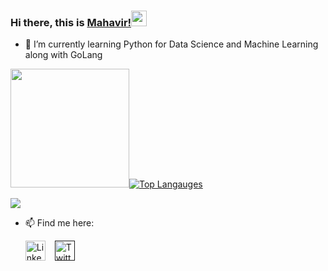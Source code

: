 ### Hi there, this is [Mahavir!](https://github.com/mveer1/)<img src="https://media.giphy.com/media/hvRJCLFzcasrR4ia7z/giphy.gif" width="25px">

<!--
**mveer1/mveer1** is a ✨ _special_ ✨ repository because its `README.md` (this file) appears on your GitHub profile.

Here are some ideas to get you started:

- 🔭 I’m currently working on ...

- 👯 I’m looking to collaborate on ...
- 🤔 I’m looking for help with ...
- 💬 Ask me about ...
- 📫 How to reach me: ...
- 😄 Pronouns: ...
- ⚡ Fun fact: ...
-->
- 🌱 I’m currently learning Python for Data Science and Machine Learning along with GoLang

<img height="190em" src="https://github-readme-stats.vercel.app/api?username=mveer1&show_icons=true&theme=tokyonight&hide_border=true&count_private=true&include_all_commits=true" />[![Top Langauges](https://github-readme-stats.vercel.app/api/top-langs/?username=mveer1&layout=compact&langs_count=5&theme=tokyonight&hide_border=true)](https://github.com/anuraghazra/github-readme-stats) 

![](https://komarev.com/ghpvc/?username=mveer1&color=blue&style=plastic&label=Profile+visits)
<!--
![visitors](https://visitor-badge.glitch.me/badge?page_id=${mveer1}.${mveer1})
-->
- 📫 Find me here:  <p align="left">
  <a href="www.linkedin.com/in/mahavir01"><img alt="LinkedIn" title="LinkedIn" height="32" width="32" src="https://raw.githubusercontent.com/peterthehan/peterthehan/master/assets/linkedin.svg"></a> &ensp;
  <a href=""><img alt="Twitter" title="Twitter" height="32" width="32" src="https://raw.githubusercontent.com/peterthehan/peterthehan/master/assets/twitter.svg"></a>
</p>
